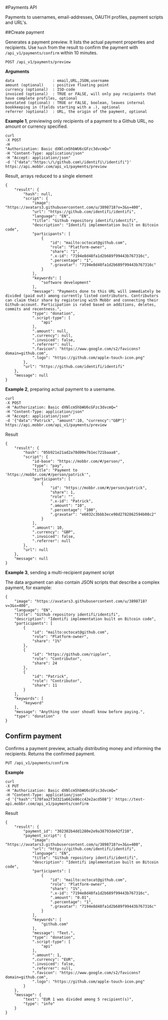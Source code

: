 #Payments API

Payments to usernames, email-addresses, OAUTH profiles, payment scripts and URL's. 

##Create payment

Generates a payment preview. It lists the actual payment properties and recipients. Use `hash` from the result to confirm the payment with `/api_v1/payments/confirm` within 10 minutes.

    POST /api_v1/payments/preview

**Arguments**

    data                 : email,URL,JSON,username
    amount (optional)    : positive floating point
    currency (optional)  : ISO-code
    invoiced (optional)  : TRUE or FALSE, will only pay recipients that have complete profiles, optional
    annotated (optional) : TRUE or FALSE, boolean, leaves internal bookkeeping in (fields starting with a .), optional
    referrer )optional)  : URL, the origin of the payment, optional

**Example 1**, previewing only recipients of a payment to a Github URL, no amount or currency specified.

    curl 
    -X POST 
    -H 
    "Authorization: Basic dXNlcm5hbWU6cGFzc3dvcmQ=" 
    -H "Content-Type: application/json" 
    -H "Accept: application/json" 
    -d '{"data":"https:\/\/github.com\/identifi\/identifi"}' 
    https://api.mobbr.com/api_v1/payments/preview

Result, arrays reduced to a single element

    {
        "result": {
            "hash": null,
            "script": {
                "image": "https://avatars3.githubusercontent.com/u/3898718?v=3&s=400",
                "url": "https://github.com/identifi/identifi",
                "language": "EN",
                "title": "Github repository identifi/identifi",
                "description": "Identifi implementation built on Bitcoin code",
                "participants": [
                    {
                        "id": "mailto:octocat@github.com",
                        "role": "Platform-owner",
                        "share": "1",
                        ".x-id": "7194e8d48fa1d2b689f99443b767316c",
                        ".percentage": "1",
                        ".gravatar": "7194e8d48fa1d2b689f99443b767316c"
                    }
                ],
                "keywords": [
                    "software development"
                ],
                "message": "Payments done to this URL will immediately be divided (paid out) among currently listed contributors. Contributors can claim their share by registering with Mobbr and connecting their Github-account. Participation is rated based on additions, deletes, commits and recentness.",
                "type": "donation",
                ".script-type": [
                    "api"
                ],
                ".amount": null,
                ".currency": null,
                ".invoiced": false,
                ".referrer": null,
                ".favicon": "https://www.google.com/s2/favicons?domain=github.com",
                ".logo": "https://github.com/apple-touch-icon.png"
            },
            "url": "https://github.com/identifi/identifi"
        },
        "message": null
    }

**Example 2**, preparing actual payment to a username.

    curl 
    -X POST 
    -H "Authorization: Basic dXNlcm5hbWU6cGFzc3dvcmQ=" 
    -H "Content-Type: application/json" 
    -H "Accept: application/json" 
    -d '{"data":"Patrick", "amount":10, "currency":"GBP"}' 
    https://api.mobbr.com/api_v1/payments/preview

Result

    {
        "result": {
            "hash": "05b921e21ad2a78d00e7b1ec721baaa8",
            "script": {
                "id-base": "https://mobbr.com/#/person/",
                "type": "pay",
                "title": "Payment to 'https://mobbr.com/#/person/patrick'",
                "participants": [
                    {
                        "id": "https://mobbr.com/#/person/patrick",
                        "share": 1,
                        "role": "",
                        ".x-id": "Patrick",
                        ".amount": "10",
                        ".percentage": "100",
                        ".gravatar": "e6032c3bbb3ece98d2782862594b08c2"
                    }
                ],
                ".amount": 10,
                ".currency": "GBP",
                ".invoiced": false,
                ".referrer": null
            },
            "url": null
        },
        "message": null
    }

**Example 3**, sending a multi-recipient payment script

The data argument can also contain JSON scripts that describe a complex payment, for example:

    {
        "image": "https://avatars3.githubusercontent.com/u/3898718?v=3&s=400",
        "language": "EN",
        "title": "Github repository identifi/identifi",
        "description": "Identifi implementation built on Bitcoin code",
        "participants": [
            {
                "id": "mailto:octocat@github.com",
                "role": "Platform-owner",
                "share": "1%"
            },
            {
                "id": "https://github.com/rippler",
                "role": "Contributor",
                "share": 24
            },
            {
                "id": "Patrick",
                "role": "Contributor",
                "share": 11
            }
        ],
        "keywords": [
            "keyword"
        ],
        "message": "Anything the user shoudl know before paying.",
        "type": "donation"
    }

Confirm payment
---------------

Confirms a payment preview, actually distributing money and informing the recipients. Returns the confirmed payment.

    PUT /api_v1/payments/confirm
   
**Example**
  
    curl 
    -X PUT 
    -H "Authorization: Basic dXNlcm5hbWU6cGFzc3dvcmQ=" 
    -H "Content-Type: application/json" 
    -d '{"hash":"178faa2f3d321a662e86cc42e2acd508"}' https://test-api.mobbr.com/api_v1/payments/confirm
    
Result

    {
        "result": {
            "payment_id": "302302b4dd1280e2e9a38793de92f210",
            "payment_script": {
                "image": "https://avatars3.githubusercontent.com/u/3898718?v=3&s=400",
                "url": "https://github.com/identifi/identifi",
                "language": "EN",
                "title": "Github repository identifi/identifi",
                "description": "Identifi implementation built on Bitcoin code",
                "participants": [
                    {
                        "id": "mailto:octocat@github.com",
                        "role": "Platform-owner",
                        "share": "1%",
                        ".x-id": "7194e8d48fa1d2b689f99443b767316c",
                        ".amount": "0.01",
                        ".percentage": "1",
                        ".gravatar": "7194e8d48fa1d2b689f99443b767316c"
                    }
                ],
                "keywords": [
                    "github.com"
                ],
                "message": "Text.",
                "type": "donation",
                ".script-type": [
                    "api"
                ],
                ".amount": 1,
                ".currency": "EUR",
                ".invoiced": false,
                ".referrer": null,
                ".favicon": "https://www.google.com/s2/favicons?domain=github.com",
                ".logo": "https://github.com/apple-touch-icon.png"
            }
        },
        "message": {
            "text": "EUR 1 was divided among 5 recipient(s)",
            "type": "info"
        }
    }
